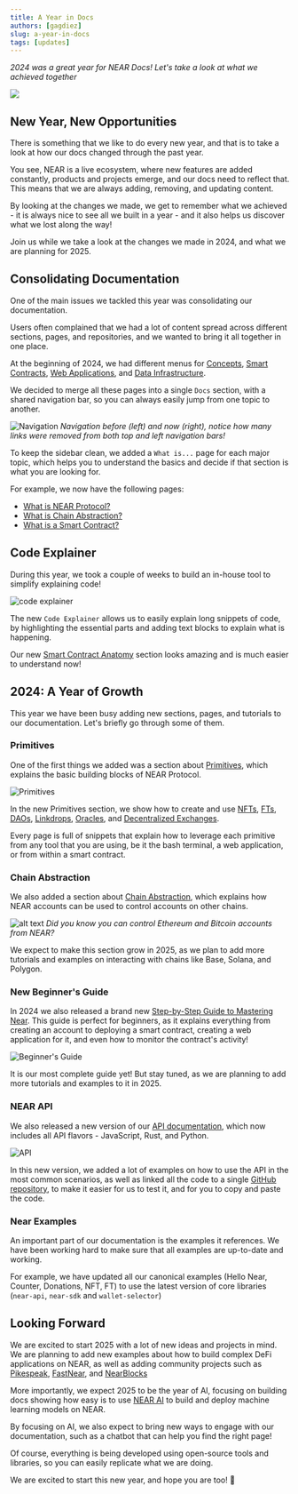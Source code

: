 ```yaml
---
title: A Year in Docs
authors: [gagdiez]
slug: a-year-in-docs
tags: [updates]
---
```


*2024 was a great year for NEAR Docs! Let's take a look at what we achieved together*

<p><img src="/docs/blog/2024-review/2024-blog.jpg" /></p>

<!-- truncate -->

## New Year, New Opportunities

There is something that we like to do every new year, and that is to take a look at how our docs changed through the past year.

You see, NEAR is a live ecosystem, where new features are added constantly, products and projects emerge, and our docs need to reflect that. This means that we are always adding, removing, and updating content.

By looking at the changes we made, we get to remember what we achieved - it is always nice to see all we built in a year - and it also helps us discover what we lost along the way!

Join us while we take a look at the changes we made in 2024, and what we are planning for 2025.

## Consolidating Documentation

One of the main issues we tackled this year was consolidating our documentation.

Users often complained that we had a lot of content spread across different sections, pages, and repositories, and we wanted to bring it all together in one place.

At the beginning of 2024, we had different menus for [Concepts](/protocol/basics), [Smart Contracts](/smart-contracts/what-is), [Web Applications](/build/web3-apps/what-is), and [Data Infrastructure](/data-infrastructure/what-is).

We decided to merge all these pages into a single `Docs` section, with a shared navigation bar, so you can always easily jump from one topic to another.

![Navigation](/docs/blog/2024-review/2024-blog.jpg)
_Navigation before (left) and now (right), notice how many links were removed from both top and left navigation bars!_

To keep the sidebar clean, we added a `What is...` page for each major topic, which helps you to understand the basics and decide if that section is what you are looking for.

For example, we now have the following pages:

- [What is NEAR Protocol?](/protocol/basics)
- [What is Chain Abstraction?](/chain-abstraction/what-is)
- [What is a Smart Contract?](/smart-contracts/what-is)

## Code Explainer

During this year, we took a couple of weeks to build an in-house tool to simplify explaining code!

![code explainer](/docs/blog/2024-review/2024-blog-2.jpg)

The new `Code Explainer` allows us to easily explain long snippets of code, by highlighting the essential parts and adding text blocks to explain what is happening.

Our new [Smart Contract Anatomy](/smart-contracts/anatomy/) section looks amazing and is much easier to understand now!

## 2024: A Year of Growth

This year we have been busy adding new sections, pages, and tutorials to our documentation. Let's briefly go through some of them.

### Primitives

One of the first things we added was a section about [Primitives](/primitives/what-is), which explains the basic building blocks of NEAR Protocol.

![Primitives](/docs/blog/2024-review/2024-blog-3.jpg)

In the new Primitives section, we show how to create and use [NFTs](/primitives/nft), [FTs](/primitives/ft), [DAOs](/primitives/dao), [Linkdrops](/primitives/linkdrop), [Oracles](/primitives/oracles), and [Decentralized Exchanges](/primitives/dex).

Every page is full of snippets that explain how to leverage each primitive from any tool that you are using, be it the bash terminal, a web application, or from within a smart contract.

### Chain Abstraction

We also added a section about [Chain Abstraction](/chain-abstraction/what-is), which explains how NEAR accounts can be used to control accounts on other chains.

![alt text](/docs/blog/2024-review/2024-blog-4.jpg)
_Did you know you can control Ethereum and Bitcoin accounts from NEAR?_

We expect to make this section grow in 2025, as we plan to add more tutorials and examples on interacting with chains like Base, Solana, and Polygon.

### New Beginner's Guide

In 2024 we also released a brand new [Step-by-Step Guide to Mastering Near](/tutorials/auction/introduction). This guide is perfect for beginners, as it explains everything from creating an account to deploying a smart contract, creating a web application for it, and even how to monitor the contract's activity!

![Beginner's Guide](/docs/blog/2024-review/2024-blog-5.jpg)

It is our most complete guide yet! But stay tuned, as we are planning to add more tutorials and examples to it in 2025.

### NEAR API

We also released a new version of our [API documentation](/tools/near-api), which now includes all API flavors - JavaScript, Rust, and Python.

![API](/docs/blog/2024-review/2024-blog-6.jpg)

In this new version, we added a lot of examples on how to use the API in the most common scenarios, as well as linked all the code to a single [GitHub repository](https://github.com/near-examples), to make it easier for us to test it, and for you to copy and paste the code.

### Near Examples

An important part of our documentation is the examples it references. We have been working hard to make sure that all examples are up-to-date and working.

For example, we have updated all our canonical examples (Hello Near, Counter, Donations, NFT, FT) to use the latest version of core libraries (`near-api`, `near-sdk` and `wallet-selector`)

## Looking Forward

We are excited to start 2025 with a lot of new ideas and projects in mind. We are planning to add new examples about how to build complex DeFi applications on NEAR, as well as adding community projects such as [Pikespeak](https://doc.pikespeak.ai/), [FastNear](https://github.com/fastnear/explorer-api), and [NearBlocks](https://api.nearblocks.io/api-docs/)

More importantly, we expect 2025 to be the year of AI, focusing on building docs showing how easy is to use [NEAR AI](https://near.ai) to build and deploy machine learning models on NEAR.

By focusing on AI, we also expect to bring new ways to engage with our documentation, such as a chatbot that can help you find the right page!

Of course, everything is being developed using open-source tools and libraries, so you can easily replicate what we are doing.

We are excited to start this new year, and hope you are too! 🚀
